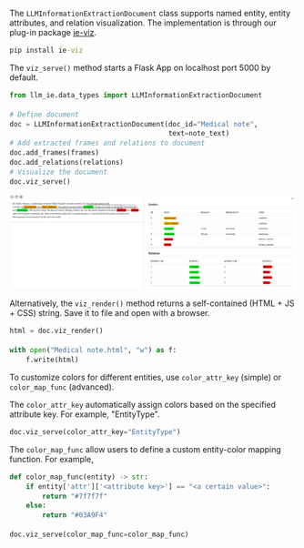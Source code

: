 The `LLMInformationExtractionDocument` class supports named entity, entity attributes, and relation visualization. The implementation is through our plug-in package [ie-viz](https://github.com/daviden1013/ie-viz). 

```cmd
pip install ie-viz
```

The `viz_serve()` method starts a Flask App on localhost port 5000 by default. 
```python
from llm_ie.data_types import LLMInformationExtractionDocument

# Define document
doc = LLMInformationExtractionDocument(doc_id="Medical note",
                                       text=note_text)
# Add extracted frames and relations to document
doc.add_frames(frames)
doc.add_relations(relations)
# Visualize the document
doc.viz_serve()
```

![ie-viz](readme_img/visualization.PNG)

Alternatively, the `viz_render()` method returns a self-contained (HTML + JS + CSS) string. Save it to file and open with a browser.
```python
html = doc.viz_render()

with open("Medical note.html", "w") as f:
    f.write(html)
```

To customize colors for different entities, use `color_attr_key` (simple) or `color_map_func` (advanced). 

The `color_attr_key` automatically assign colors based on the specified attribute key. For example, "EntityType".
```python
doc.viz_serve(color_attr_key="EntityType")
```

The `color_map_func` allow users to define a custom entity-color mapping function. For example,
```python
def color_map_func(entity) -> str:
    if entity['attr']['<attribute key>'] == "<a certain value>":
        return "#7f7f7f"
    else:
        return "#03A9F4"

doc.viz_serve(color_map_func=color_map_func)
```